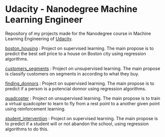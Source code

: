 # Udacity - Nanodegree Machine Learning Engineer

Repository of my projects made for the Nanodegree course in Machine Learning Engineering of [Udacity](https://udacity.com).

[boston_housing](boston_housing/) : Project on supervised learning. The main propose is to predict the best sell price to a house on Boston city using regression algorithms.

[customers_segments](customers_segments-pt_BR/) : Project on unsupervised learning. The main propose is classify customers on segments in according to what they buy.

[finding_donnors](finding_donnors/) : Project on supervised learning. The main propose is to predict if a person is a potencial donnor using regression algorithms.

[quadcopter](quadcopter) : Project on unsupervised learning. 
The main propose is to train a virtual quadcopter to learn to fly from a rest point to a another given point using reinforcement learning.

[student_intervention](student_intervention-pt_BR) : Project on supervised learning. The main propose is to predict if a student will or not abandon the school, using regression algorithms to do this.

